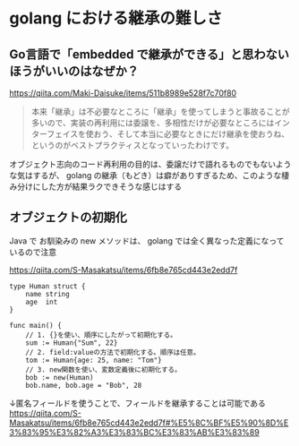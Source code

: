 # golang における継承の難しさ

## Go言語で「embedded で継承ができる」と思わないほうがいいのはなぜか？
https://qiita.com/Maki-Daisuke/items/511b8989e528f7c70f80

> 本来「継承」は不必要なところに「継承」を使ってしまうと事故ることが多いので、実装の再利用には委譲を、多相性だけが必要なところにはインターフェイスを使おう、そして本当に必要なときにだけ継承を使おうね、というのがベストプラクティスとなっていったわけです。

オブジェクト志向のコード再利用の目的は、委譲だけで語れるものでもないような気はするが、 golang の継承（もどき）は癖がありすぎるため、このような棲み分けにした方が結果ラクできそうな感じはする

## オブジェクトの初期化

Java で お馴染みの new メソッドは、 golang では全く異なった定義になっているので注意

https://qiita.com/S-Masakatsu/items/6fb8e765cd443e2edd7f

```golang
type Human struct {
    name string
    age  int
}

func main() {
    // 1. {}を使い、順序にしたがって初期化する。
    sum := Human{"Sum", 22}
    // 2. field:valueの方法で初期化する。順序は任意。
    tom := Human{age: 25, name: "Tom"}
    // 3. new関数を使い、変数定義後に初期化する。
    bob := new(Human)
    bob.name, bob.age = "Bob", 28
```

↓匿名フィールドを使うことで、フィールドを継承することは可能である
https://qiita.com/S-Masakatsu/items/6fb8e765cd443e2edd7f#%E5%8C%BF%E5%90%8D%E3%83%95%E3%82%A3%E3%83%BC%E3%83%AB%E3%83%89

